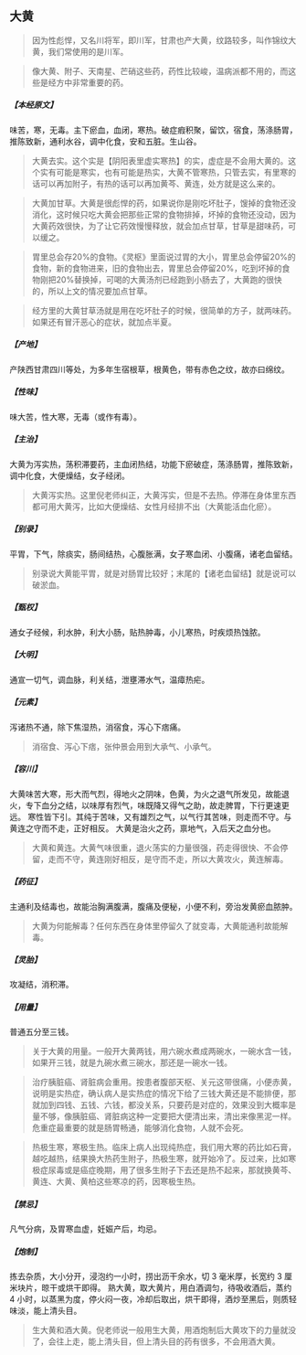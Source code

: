 ## 大黄

> 因为性彪悍，又名川将军，即川军，甘肃也产大黄，纹路较多，叫作锦纹大黄，我们常使用的是川军。

> 像大黄、附子、天南星、芒硝这些药，药性比较峻，温病派都不用的，而这些是经方中非常重要的药。

##### 【本经原文】
味苦，寒，无毒。主下瘀血，血闭，寒热。破症瘕积聚，留饮，宿食，荡涤肠胃，推陈致新，通利水谷，调中化食，安和五脏。生山谷。

> 大黄去实。这个实是【阴阳表里虚实寒热】的实，虚症是不会用大黄的。这个实有可能是寒实，也有可能是热实，大黄不管寒热，只管去实，有里寒的话可以再加附子，有热的话可以再加黄芩、黄连，处方就是这么来的。

> 大黄加甘草‍。大黄是很彪悍的药，如果说你是刚吃坏肚子，馊掉的食物还没消化，这时候只吃大黄会把那些正常的食物排掉，坏掉的食物还没动，因为大黄药效很快，为了让它药效慢慢释放，就会加点甘草，甘草是甜味药，可以缓之。

> 胃里总会存20%的食物。《灵枢》里面说过胃的大小，胃里总会停留20%的食物，新的食物进来，旧的食物出去，胃里总会停留20%，吃到坏掉的食物刚把20%替换掉，可喝的大黄汤剂已经跑到小肠去了，大黄跑的很快的，所以上文的情况要加点甘草。

> 经方里的大黄甘草汤就是用在吃坏肚子的时候，很简单的方子，就两味药。如果还有冒汗恶心的症状，就加点半夏。

##### 【产地】
产陕西甘肃四川等处，为多年生宿根草，根黄色，带有赤色之纹，故亦曰绵纹。
##### 【性味】
味大苦，性大寒，无毒（或作有毒）。
##### 【主治】
大黄为泻实热，荡积滞要药，主血闭热结，功能下瘀破症，荡涤肠胃，推陈致新，调中化食，大便燥结，女子经闭。

> 大黄泻实热。这里倪老师纠正，大黄泻实，但是不去热。停滞在身体里东西都可用大黄泻，比如大便燥结、女性月经排不出（大黄能活血化瘀）。

##### 【别录】
平胃，下气，除痰实，肠间结热，心腹胀满，女子寒血闭、小腹痛，诸老血留结。

> 别录说大黄能平胃，就是对肠胃比较好；末尾的【诸老血留结】就是说可以破淤血。

##### 【甄权】
通女子经候，利水肿，利大小肠，贴热肿毒，小儿寒热，时疾烦热蚀脓。
##### 【大明】
通宣一切气，调血脉，利关结，泄壅滞水气，温瘴热疟。
##### 【元素】
泻诸热不通，除下焦湿热，消宿食，泻心下痞痛。

> 消宿食、泻心下痞，张仲景会用到大承气、小承气。

##### 【容川】
大黄味苦大寒，形大而气烈，得地火之阴味，色黄，为火之退气所发见，故能退火，专下血分之结，以味厚有烈气，味既降又得气之助，故走脾胃，下行更速更远。
寒性皆下引。其纯于苦味，又有雄烈之气，以气行其苦味，则走而不守。与黄连之守而不走，正好相反。
大黄是治火之药，禀地气，入后天之血分也。

> 大黄和黄连。大黄气味很重，退火荡实的力量很强，药走得很快、不会停留，走而不守，黄连刚好相反，是守而不走，所以大黄攻火，黄连解毒。

##### 【药征】
主通利及结毒也，故能治胸满腹满，腹痛及便秘，小便不利，旁治发黄瘀血脓肿。

> 大黄为何能解毒？任何东西在身体里停留久了就变毒，大黄能通利故能解毒。

##### 【灵胎】
攻凝结，消积滞。
##### 【用量】
普通五分至三钱。

> 关于大黄的用量。一般开大黄两钱，用六碗水煮成两碗水，一碗水含一钱，如果开三钱，就是九碗水煮三碗水，那还是一碗水一钱。

> 治疗胰脏癌、肾脏病会重用。按患者腹部天枢、关元这带很痛，小便赤黄，说明是实热症，确认病人是实热症的情况下给了三钱大黄还是不能排便，那就加到四钱、五钱、六钱，都没关系，只要药是对症的，效果没到大概率是量不够，像胰脏癌、肾脏病这种一定要把大便清出来，清出来像黑泥一样。危重症最重要的就是肠胃畅通，能够消化食物，人就不会死。

> 热极生寒，寒极生热。临床上病人出现纯热症，我们用大寒的药比如石膏，越吃越热，结果换大热药生附子，热极生寒，就开始冷了。反过来，比如寒极症尿毒或是癌症晚期，用了很多生附子下去还是热不起来，那就换黄芩、黄连、大黄、黄柏这些寒凉的药，因寒极生热。

##### 【禁忌】
凡气分病，及胃寒血虚，妊娠产后，均忌。
##### 【炮制】
拣去杂质，大小分开，浸泡约一小时，捞出沥干余水，切 3 毫米厚，长宽约 3 厘米块片，晾干或烘干即得。
熟大黄，取大黄片，用白酒调匀，待吸收酒后，蒸约 4 小时，以蒸黑为度，停火闷一夜，冷却后取出，烘干即得，酒炒至黑后，则质轻味淡，能上清头目。

> 生大黄和酒大黄。倪老师说一般用生大黄，用酒炮制后大黄攻下的力量就没了，会往上走，能上清头目，但上清头目的药有很多，不会用酒大黄。
